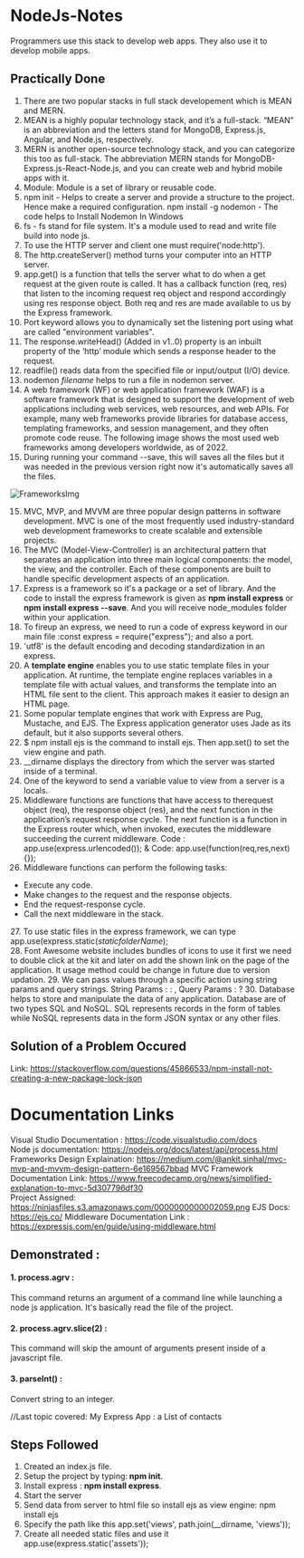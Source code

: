 # NodeJs-Notes
Programmers use this stack to develop web apps. They also use it to develop mobile apps.

## Practically Done
1. There are two popular stacks in full stack developement which is MEAN and MERN.
2. MEAN is a highly popular technology stack, and it’s a full-stack. 
“MEAN” is an abbreviation and the letters stand for MongoDB, Express.js, Angular, and Node.js, respectively.
3. MERN is another open-source technology stack, and you can categorize this too as full-stack. The abbreviation MERN stands for MongoDB-Express.js-React-Node.js, and you can create web and hybrid mobile apps with it.<br/>
4. Module: Module is a set of library or reusable code.
5. npm init - Helps to create a server and provide a structure to the project. Hence make a required configuration.
   npm install -g nodemon - The code helps to Install Nodemon In Windows 
6. fs - fs stand for file system. It's a module used to read and write file build into node js.
7. To use the HTTP server and client one must require('node:http').
8. The http.createServer() method turns your computer into an HTTP server.
9. app.get() is a function that tells the server what to do when a get request at the given route is called. 
   It has a callback function (req, res) that listen to the incoming request req object and respond accordingly using res response object.
   Both req and res are made available to us by the Express framework.
10. Port keyword allows you to dynamically set the listening port using what are called "environment variables".
11. The response.writeHead() (Added in v1..0) property is an inbuilt property of the ‘http’ module which sends a response header to the request.
12. readfile() reads data from the specified file or input/output (I/O) device.
13. nodemon <em>filename</em> helps to run a file in nodemon server.
14. A web framework (WF) or web application framework (WAF) is a software framework that is designed to support the development of web applications including web services, web resources, and web APIs. For example, many web frameworks provide libraries for database access, templating frameworks, and session management, and they often promote code reuse. The following image shows the most used web frameworks among developers worldwide, as of 2022.
15. During running your command --save, this will saves all the files but it was needed in the previous version right now it's automatically saves all the files.
  
![FrameworksImg](https://user-images.githubusercontent.com/96413187/193753936-bf883bbf-62ba-4497-a974-fa2f606182dd.PNG)

15. MVC, MVP, and MVVM are three popular design patterns in software development. MVC is one of the most frequently used industry-standard web development frameworks to create scalable and extensible projects.
16. The MVC (Model-View-Controller) is an architectural pattern that separates an application into three main logical components: the model, the view, and the controller. Each of these components are built to handle specific development aspects of an application. 
17. Express is a framework so it's a package or a set of library. And the code to install the express framework is given as <b>npm install express</b> or  <b>npm install express --save</b>. And you will receive node_modules folder within your application.
18. To fireup an express, we need to run a code of express keyword in our main file :const express = require("express"); and also a port.
19. 'utf8' is the default encoding and decoding standardization in an express.
20. A <b>template engine</b> enables you to use static template files in your application. At runtime, the template engine replaces variables in a template file with actual values, and transforms the template into an HTML file sent to the client. This approach makes it easier to design an HTML page.
21. Some popular template engines that work with Express are Pug, Mustache, and EJS. The Express application generator uses Jade as its default, but it also supports several others.
22. $ npm install ejs is the command to install ejs. Then app.set() to set the view engine and path.
23. __dirname displays the directory from which the server was started inside of a terminal.
24.  One of the keyword to send a variable value to view from a server is a locals.
25. Middleware functions are functions that have access to therequest object (req), the response object (res), and the next function in the application’s request response cycle. The next function is a function in the Express router which, when invoked, executes the middleware succeeding the current middleware.
      Code : app.use(express.urlencoded()); & Code: app.use(function(req,res,next){});
26. Middleware functions can perform the following tasks:
   <ul>
   <li> Execute any code.</li>
   <li> Make changes to the request and the response objects.</li>
   <li> End the request-response cycle.</li>
   <li> Call the next middleware in the stack.</li>
</ul>
27. To use static files in the express framework, we can type app.use(express.static(<em>staticfolderName</em>);<br/>
28. Font Awesome website includes bundles of icons to use it first we need to double click at the kit and later on add the shown link on the page of the application.
    It usage method could be change in future due to version updation.
29. We can pass values through a specific action using string params and query strings.
     String Params : : , Query Params : ?
30. Database helps to store and manipulate the data of any application. Database are of two types SQL and NoSQL.
    SQL represents records in the form of tables while NoSQL represents data in the form JSON syntax or any other files.
                                                                                                              
## Solution of a Problem Occured
Link: https://stackoverflow.com/questions/45866533/npm-install-not-creating-a-new-package-lock-json

# Documentation Links
Visual Studio Documentation : https://code.visualstudio.com/docs <br/>
Node js documentation: https://nodejs.org/docs/latest/api/process.html <br/>
Frameworks Design Explaination: https://medium.com/@ankit.sinhal/mvc-mvp-and-mvvm-design-pattern-6e169567bbad
MVC Framework Documentation Link: https://www.freecodecamp.org/news/simplified-explanation-to-mvc-5d307796df30<br/>
Project Assigned: https://ninjasfiles.s3.amazonaws.com/0000000000002059.png
EJS Docs: https://ejs.co/
Middleware Documentation Link : https://expressjs.com/en/guide/using-middleware.html

<h2>Demonstrated : </h2> 
<h4>1. process.agrv : </h4> This command returns an argument of a command line while launching a node js application. It's basically read the file of the project.
<h4>2. process.agrv.slice(2) : </h4> This command will skip the amount of arguments present inside of a javascript file.
<h4>3. parseInt() : </h4> Convert string to an integer.

//Last topic covered: My Express App : a List of contacts

## Steps Followed
1. Created an index.js file.
2.  Setup the project by typing:<b> npm init</b>.
3.  Install express : <b> npm install express</b>.
4.  Start the server
5.  Send data from server to html file so install ejs as view engine: 
    npm install ejs
6.  Specify the path like this app.set('views', path.join(__dirname, 'views'));
7.  Create all needed static files and use it app.use(express.static('assets'));
